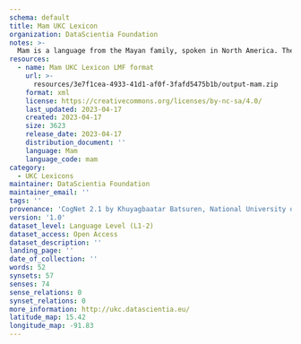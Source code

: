 ```yaml
---
schema: default
title: Mam UKC Lexicon
organization: DataScientia Foundation
notes: >-
  Mam is a language from the Mayan family, spoken in North America. The UKC Lexicon of Mam is represented as a lexico-semantic network. It consists of words, word senses, synsets, as well as sense-level and synset-level relationships.
resources:
  - name: Mam UKC Lexicon LMF format
    url: >-
      resources/3e7f1cea-4933-41d1-af0f-3fafd5475b1b/output-mam.zip
    format: xml
    license: https://creativecommons.org/licenses/by-nc-sa/4.0/
    last_updated: 2023-04-17
    created: 2023-04-17
    size: 3623
    release_date: 2023-04-17
    distribution_document: ''
    language: Mam
    language_code: mam
category:
  - UKC Lexicons
maintainer: DataScientia Foundation
maintainer_email: ''
tags: ''
provenance: 'CogNet 2.1 by Khuyagbaatar Batsuren, National University of Mongolia (http://cognet.ukc.disi.unitn.it); Native Languages of the Americas 2021.11. by Laura Redish and Orrin Lewis (http://www.native-languages.org); Princeton WordNet 2.1 by Princeton University (https://wordnet.princeton.edu)'
version: '1.0'
dataset_level: Language Level (L1-2)
dataset_access: Open Access
dataset_description: ''
landing_page: ''
date_of_collection: ''
words: 52
synsets: 57
senses: 74
sense_relations: 0
synset_relations: 0
more_information: http://ukc.datascientia.eu/
latitude_map: 15.42
longitude_map: -91.83
---
```


